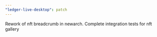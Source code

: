 ```yaml
---
"ledger-live-desktop": patch
---
```


Rework of nft breadcrumb in newarch. Complete integration tests for nft gallery
